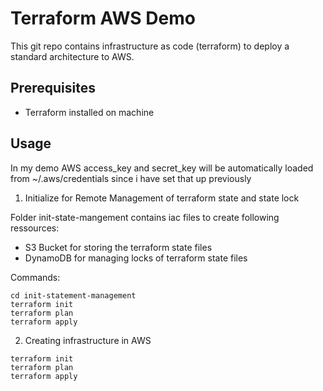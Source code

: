 # Terraform AWS Demo

This git repo contains infrastructure as code (terraform) to deploy a standard architecture to AWS.

## Prerequisites

- Terraform installed on machine

## Usage

In my demo AWS access_key and secret_key will be automatically loaded from ~/.aws/credentials since i have set that up previously

1. Initialize for Remote Management of terraform state and state lock

Folder init-state-mangement contains iac files to create following ressources:
- S3 Bucket for storing the terraform state files
- DynamoDB for managing locks of terraform state files

Commands:
```
cd init-statement-management
terraform init
terraform plan
terraform apply
```

2. Creating infrastructure in AWS

```
terraform init
terraform plan
terraform apply
```